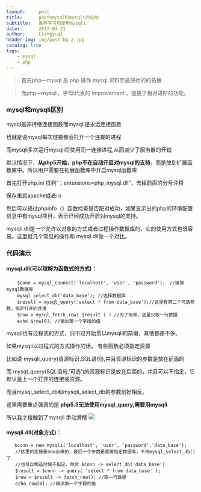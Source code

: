 ```yaml
---
layout:     post
title:      php中mysql和mysqli的总结
subtitle:   推荐学习和使用mysqli
date:       2017-04-21
author:     Liangyuqi
header-img: img/post-bg-2.jpg
catalog: true
tags:
    - mysql
    - php
---
```


>首先php—mysql 是 php 操作 mysql 资料库最原始的的拓展

>而php—mysqli，字母i代表的 Improvement ，提更了相对进阶的功能。

### mysql和mysqli区别
mysql是非持继连接函数而mysqli是永远连接函数

也就是说mysql每次链接都会打开一个连接的进程

而mysqli多次运行mysqli将使用同一连接进程,从而减少了服务器的开销 

 

默认情况下，**从php5开始，php不在自动开启对mysql的支持**，而是放到扩展函数库中。所以用户需要在拓展函数库中开启mysql函数库

首先打开php.ini 找到“；entensions=php_mysql.dll”，去掉前面的分号注释

保存重启apache或者iis

然后可以通过phpinfo（）函数检查是否配对成功，如果显示出的php的环境配置信息中有mysql项目，表示已经成功开启对mysql的支持。


mysqli.dll是一个允许以对象的方式或者过程操作数据库的，它的使用方式也很容易。这里就几个常见的操作和 mysql.dll做一个对比。
### 代码演示
#### mysql.dll(可以理解为函数式的方式)： 

```
	$conn = mysql_connect('localhost', 'user', 'password');　//连接mysql数据库 
	mysql_select_db('data_base'); //选择数据库 　 
	$result = mysql_query('select * from data_base');//这里有第二个可选参数，指定打开的连接 
	$row = mysql_fetch_row( $result ) ) //为了简单，这里只取一行数据 
	echo $row[0]; //输出第一个字段的值 
```
mysqli也有过程式的方式，只不过开始贯以mysqli的前缀，其他都差不多。

如果mysqli以过程式的方式操作的话， 有些函数必须指定资源

比如说 mysqli_query(资源标识,SQL语句),并且资源标识的参数是放在前面的

而 mysql_query(SQL语句,'可选')的资源标识是放在后面的，并且可以不指定，它默认是上一个打开的连接或资源。

而且mysql_select_db和mysqli_select_db的参数刚好相反。 

这里需要重点强调的是  **php5.5无法使用mysql_query,需要用mysqli**

所以我才接触到了mysqli 手动滑稽
![](http://p2dx9kmbw.bkt.clouddn.com/2.png)


#### mysqli.dll(对象方式)：

```
   $conn = new mysqli('localhost', 'user', 'password','data_base'); 
　　//这里的连接是new出来的，最后一个参数是直接指定数据库，不用mysql_select_db()了 
　　//也可以构造时候不指定，然后 $conn -> select_db('data_base') 
　　$result = $conn -> query( 'select * from data_base' ); 
　　$row = $result -> fetch_row(); //取一行数据 
　　echo row[0]; //输出第一个字段的值 
```

